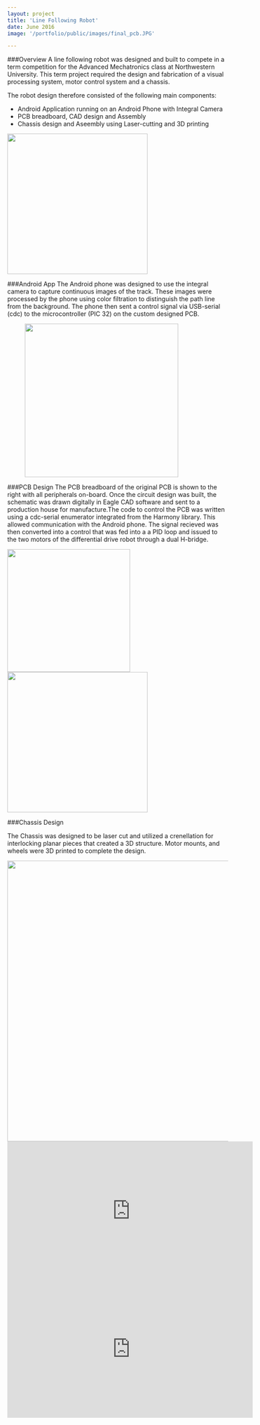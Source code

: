 ```yaml
---
layout: project
title: 'Line Following Robot'
date: June 2016
image: '/portfolio/public/images/final_pcb.JPG'

---
```


###Overview
A line following robot was designed and built to compete in a term competition for the Advanced Mechatronics class at Northwestern University. This term project required the design and fabrication of a visual processing system, motor control system and a chassis. 

The robot design therefore consisted of the following main components:

<body>
    <ul>
    <li>Android Application running on an Android Phone with Integral Camera</li>
    <li>PCB breadboard, CAD design and Assembly</li> 
    <li>Chassis design and Aseembly using Laser-cutting and 3D printing</li>
    </ul>
</body>

<img src="/portfolio/public/images/app.JPG" align="MIDDLE" width="320" heigth="320"/>


###Android App
The Android phone was designed to use the integral camera to capture continuous images of the track. These images were processed by the phone using color filtration to distinguish the path line from the background. The phone then sent a control signal via USB-serial (cdc) to the microcontroller (PIC 32) on the custom designed PCB.

<figure>
    <img src="/portfolio/public/images/breadboard.JPG" align="MIDDLE" width="350" heigth="640"/>
</figure>

###PCB Design
The PCB breadboard of the original PCB is shown to the right with all peripherals on-board. Once the circuit design was built, the schematic was drawn digitally in Eagle CAD software and sent to a production house for manufacture.The code to control the PCB was written using a cdc-serial enumerator integrated from the Harmony library. This allowed communication with the Android phone. The signal recieved was then converted into a control that was fed into a a PID loop and issued to the two motors of the differential drive robot through a dual H-bridge. 

<img src="/portfolio/public/images/board.png" align="MIDDLE"  width="280"/>
<img src="/portfolio/public/images/final_pcb.JPG" align="MIDDLE" width="320" heigth="640"/>


###Chassis Design

The Chassis was designed to be laser cut and utilized a crenellation for interlocking planar pieces that created a 3D structure. Motor mounts, and wheels were 3D printed to complete the design.

<img src="/portfolio/public/images/chassis.JPG" align="MIDDLE" width="640" heigth="640"/>


<iframe width="560" height="315" src="https://www.youtube.com/embed/w2bhnCp7T6M" frameborder="0" allowfullscreen></iframe>


<iframe width="560" height="315" src="https://www.youtube.com/embed/fup4hfyTwDg" frameborder="0" allowfullscreen></iframe>




